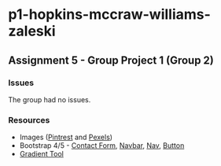 # p1-hopkins-mccraw-williams-zaleski

## Assignment 5 - Group Project 1 (Group 2)

### Issues

The group had no issues.

### Resources

* Images ([Pintrest](https://www.pinterest.com/) and [Pexels](https://www.pexels.com/))
* Bootstrap 4/5 - [Contact Form](https://getbootstrap.com/docs/5.1/forms/layout/), [Navbar](https://getbootstrap.com/docs/5.1/components/navbar/), [Nav](https://getbootstrap.com/docs/5.1/components/navs-tabs/), [Button](https://getbootstrap.com/docs/5.1/components/buttons/)
* [Gradient Tool](https://cssgradient.io/)
